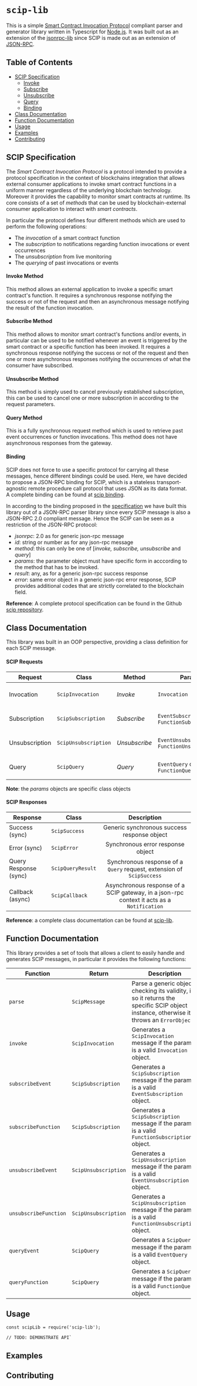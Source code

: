 # `scip-lib`



This is a simple [Smart Contract Invocation Protocol]() compliant parser and generator library written in Typescript for [Node.js](https://nodejs.org/en/). It was built out as an extension of the [jsonrpc-lib](https://github.com/lampajr/jsonrpc-lib) since SCIP is made out as an extension of [JSON-RPC](https://www.jsonrpc.org/specification).

## Table of Contents

* [SCIP Specification](#scip-specification)
  * [Invoke](#invoke-method)
  * [Subscribe](#subscribe-method)
  * [Unsubscribe](#unsubscribe-method)
  * [Query](#query-method)
  * [Binding](#binding)
* [Class Documentation](#class-documentation)
* [Function Documentation](#function-documentation)
* [Usage](#usage)
* [Examples](#examples)
* [Contributing](#contributing)



## SCIP Specification

The *Smart Contract Invocation Protocol* is a protocol intended to provide a protocol specification in the context of blockchains integration that allows external consumer applications to invoke smart contract functions in a uniform manner regardless of the underlying blockchain technology. Moreover it provides the capability to monitor smart contracts at runtime. Its core consists of a set of *methods* that can be used by blockchain-external consumer application to interact with *smart contracts*. 

In particular the protocol defines four different methods which are used to perform the following operations:

* The *invocation* of a smart contract function
* The *subscription* to notifications regarding function invocations or event occurrences
* The *unsubscription* from live monitoring
* The *querying* of past invocations or events

#### Invoke Method

This method allows an external application to invoke a specific smart contract's function. It requires a synchronous response notifying the success or not of the request and then an asynchronous message notifying the result of the function invocation.

#### Subscribe Method

This method allows to monitor smart contract's functions and/or events, in particular can be used to be notified whenever an event is triggered by the smart contract or a specific function has been invoked. It requires a synchronous response notifying the success or not of the request and then one or more asynchronous responses notifying the occurrences of what the consumer have subscribed.

#### Unsubscribe Method

This method is simply used to cancel previously established subscription, this can be used to cancel one or more subscription in according to the request parameters.

#### Query Method

This is a fully synchronous request method which is used to retrieve past event occurrences or function invocations. This method does not have asynchronous responses from the gateway.

#### Binding

SCIP does not force to use a specific protocol for carrying all these messages, hence different bindings could be used. Here, we have decided to propose a JSON-RPC binding for SCIP, which is a stateless transport-agnostic remote procedure call protocol that uses JSON as its data format. A complete binding can be found at [scip binding](https://github.com/lampajr/scip/blob/master/README.md#json-rpc-binding).

In according to the binding proposed in the [specification](https://github.com/lampajr/scip/blob/master/README.md) we have built this library out of a JSON-RPC parser library since every SCIP message is also a JSON-RPC 2.0 compliant message. Hence the SCIP can be seen as a restriction of the JSON-RPC protocol:

* *jsonrpc*: 2.0  as for generic json-rpc message
* *id*: string or number as for any json-rpc message
* *method*: this can only be one of [*invoke, subscribe, unsubscribe* and *query*]
* *params*: the parameter object must have specific form in acccording to the method that has to be invoked.
* *result*: any, as for a generic json-rpc success response
* *error*: same error object in a generic json-rpc error response, SCIP provides additional codes that are strictly correlated to the blockchain field.

**Reference**: A complete protocol specification can be found in the Github [scip repository](https://github.com/lampajr/scip).

## Class Documentation

This library was built in an OOP perspective, providing a class definition for each SCIP message.

#### SCIP Requests

| Request        | Class                | Method        | Params                                            |                Description                 |
| -------------- | -------------------- | ------------- | ------------------------------------------------- | :----------------------------------------: |
| Invocation     | `ScipInvocation`     | *Invoke*      | `Invocation`                                      |     Function invocation request object     |
| Subscription   | `ScipSubscription`   | *Subscribe*   | `EventSubscription` or `FunctionSubscription`     | Function/event subscription request object |
| Unsubscription | `ScipUnsubscription` | *Unsubscribe* | `EventUnsubscription` or `FunctionUnsubscription` |     Cancel subscription request object     |
| Query          | `ScipQuery`          | *Query*       | `EventQuery` or `FunctionQuery`                   |    Function/event query request object     |

**Note**: the *params* objects are specific class objects

#### SCIP Responses

| Response              | Class             |                         Description                          |
| --------------------- | ----------------- | :----------------------------------------------------------: |
| Success (sync)        | `ScipSuccess`     |         Generic synchronous success response object          |
| Error (sync)          | `ScipError`       |              Synchronous error response object               |
| Query Response (sync) | `ScipQueryResult` | Synchronous response of a `Query` request, extension of `ScipSuccess` |
| Callback (async)      | `ScipCallback`    | Asynchronous response of a SCIP gateway, in a json-rpc context it acts as a `Notification` |

**Reference**: a complete class documentation can be found at [scip-lib]().

## Function Documentation

This library provides a set of tools that allows a client to easily handle and generates SCIP messages, in particular it provides the following functions:

| Function              | Return               | Description                                                  |
| --------------------- | -------------------- | ------------------------------------------------------------ |
| `parse`               | `ScipMessage`        | Parse a generic object checking its validity, if so it returns the specific SCIP object instance, otherwise it throws an `ErrorObject` |
| `invoke`              | `ScipInvocation`     | Generates a `ScipInvocation` message if the params is a valid `Invocation` object. |
| `subscribeEvent`      | `ScipSubscription`   | Generates a `ScipSubscription` message if the params is a valid `EventSubscription` object. |
| `subscribeFunction`   | `ScipSubscription`   | Generates a `ScipSubscription` message if the params is a valid `FunctionSubscription` object. |
| `unsubscribeEvent`    | `ScipUnsubscription` | Generates a `ScipUnsubscription` message if the params is a valid  `EventUnsubscription` object. |
| `unsubscribeFunction` | `ScipUnsubscription` | Generates a `ScipUnsubscription` message if the params is a valid `FunctionUnsubscription` object. |
| `queryEvent`          | `ScipQuery`          | Generates a `ScipQuery` message if the params is a valid `EventQuery` object. |
| `queryFunction`       | `ScipQuery`          | Generates a `ScipQuery` message if the params is a valid `FunctionQuery` object. |



## Usage

```
const scipLib = require('scip-lib');

// TODO: DEMONSTRATE API`
```



## Examples



## Contributing

